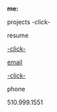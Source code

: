 **me:**

projects
-click-

resume
<a href="test.docx" download>

 -click-
 
email

<a href="mailto:bharat_nair@hotmail.com">-click-</a><br>


phone

510.999.1551


